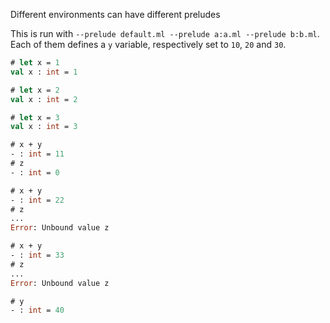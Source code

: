 Different environments can have different preludes

This is run with `--prelude default.ml --prelude a:a.ml --prelude b:b.ml`.
Each of them defines a `y` variable, respectively set to `10`, `20` and `30`.

```ocaml
# let x = 1
val x : int = 1
```

```ocaml env=a
# let x = 2
val x : int = 2
```

```ocaml env=b
# let x = 3
val x : int = 3
```

```ocaml
# x + y
- : int = 11
# z
- : int = 0
```

```ocaml env=a
# x + y
- : int = 22
# z
...
Error: Unbound value z
```

```ocaml env=b
# x + y
- : int = 33
# z
...
Error: Unbound value z
```

```ocaml env=c
# y
- : int = 40
```
